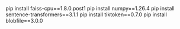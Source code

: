 pip install faiss-cpu==1.8.0.post1
pip install numpy==1.26.4
pip install sentence-transformers==3.1.1
pip install tiktoken==0.7.0
pip install blobfile==3.0.0